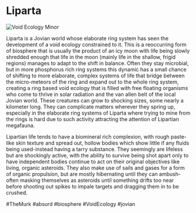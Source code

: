 # Liparta

![Void Ecology Minor](/Stellar_Abyss_Setting_Bible/Photo_Directory/Liparta.JPG "Void Ecology Minor")

Liparta is a Jovian world whose elaborate ring system has seen the development of a void ecology constrained to it.  This is a reoccurring form of biosphere that is usually the product of an icy moon with life being slowly shredded enough that life in the moon (mainly life in the shallow, frigid regions) manages to adapt to the shift in balance.  Often they stay microbial, but in more phosphorus rich ring systems this dynamic has a small chance of shifting to more elaborate, complex systems of life that bridge between the micro-meteors of the ring and expand out to the whole ring system, creating a ring based void ecology that is filled with free floating organisms who come to thrive in solar radiation and the van allen belt of the local Jovian world.  These creatures can grow to shocking sizes, some nearly a kilometer long.  They can complicate matters wherever they spring up, especially in the elaborate ring systems of Liparta where trying to mine from the rings is hard due to such activity attracting the attention of Lipartian megafauna.  

Lipartian life tends to have a biomineral rich complexion, with rough paste-like skin texture and spread out, hollow bodies which show little if any fluids being used-instead having a tarry substance.  They seemingly are lifeless but are shockingly active, with the ability to survive being shot apart only to have independent bodies continue to act on their original objectives like living, organic asteroids.  They also make use of sails and gases for a form of organic propulsion, but are mostly hibernating until they can ambush- often masking themselves as asteroids until something drifts too near before shooting out spikes to impale targets and dragging them in to be crushed.  

#TheMurk 
#absurd 
#biosphere 
#VoidEcology 
#jovian 